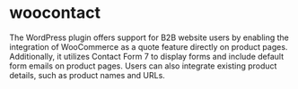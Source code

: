 # woocontact
The WordPress plugin offers support for B2B website users by enabling the integration of WooCommerce as a quote feature directly on product pages. Additionally, it utilizes Contact Form 7 to display forms and include default form emails on product pages. Users can also integrate existing product details, such as product names and URLs.
